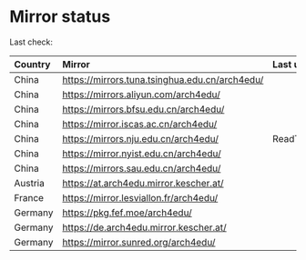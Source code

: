 <script src="./time.js"></script>
# Mirror status
Last check: <script type="text/javascript">localize(1700320591.1719341);</script>

|Country|Mirror|Last update|
|:------|:-----|:----------|
|China|https://mirrors.tuna.tsinghua.edu.cn/arch4edu/|<script type="text/javascript">localize(1700289131);</script>|
|China|https://mirrors.aliyun.com/arch4edu/|<script type="text/javascript">localize(1700289131);</script>|
|China|https://mirrors.bfsu.edu.cn/arch4edu/|<script type="text/javascript">localize(1700289131);</script>|
|China|https://mirror.iscas.ac.cn/arch4edu/|<script type="text/javascript">localize(1700289131);</script>|
|China|https://mirrors.nju.edu.cn/arch4edu/|ReadTimeout|
|China|https://mirror.nyist.edu.cn/arch4edu/|<script type="text/javascript">localize(1700289131);</script>|
|China|https://mirrors.sau.edu.cn/arch4edu/|<script type="text/javascript">localize(1700289131);</script>|
|Austria|https://at.arch4edu.mirror.kescher.at/|<script type="text/javascript">localize(1700289131);</script>|
|France|https://mirror.lesviallon.fr/arch4edu/|<script type="text/javascript">localize(1700289131);</script>|
|Germany|https://pkg.fef.moe/arch4edu/|<script type="text/javascript">localize(1700289131);</script>|
|Germany|https://de.arch4edu.mirror.kescher.at/|<script type="text/javascript">localize(1700289131);</script>|
|Germany|https://mirror.sunred.org/arch4edu/|<script type="text/javascript">localize(1700289131);</script>|

<script src="./tablefilter/tablefilter.js"></script>
<script src="./table.js"></script>